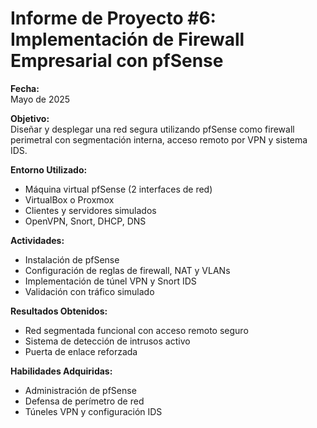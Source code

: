 # Informe de Proyecto #6: Implementación de Firewall Empresarial con pfSense

**Fecha:**  
Mayo de 2025

**Objetivo:**  
Diseñar y desplegar una red segura utilizando pfSense como firewall perimetral con segmentación interna, acceso remoto por VPN y sistema IDS.

**Entorno Utilizado:**  
- Máquina virtual pfSense (2 interfaces de red)  
- VirtualBox o Proxmox  
- Clientes y servidores simulados  
- OpenVPN, Snort, DHCP, DNS

**Actividades:**  
- Instalación de pfSense  
- Configuración de reglas de firewall, NAT y VLANs  
- Implementación de túnel VPN y Snort IDS  
- Validación con tráfico simulado

**Resultados Obtenidos:**  
- Red segmentada funcional con acceso remoto seguro  
- Sistema de detección de intrusos activo  
- Puerta de enlace reforzada

**Habilidades Adquiridas:**  
- Administración de pfSense  
- Defensa de perímetro de red  
- Túneles VPN y configuración IDS
